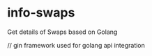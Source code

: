 # info-swaps
Get details of Swaps based on Golang

// gin framework used for golang api integration
